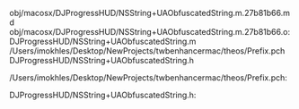 obj/macosx/DJProgressHUD/NSString+UAObfuscatedString.m.27b81b66.md obj/macosx/DJProgressHUD/NSString+UAObfuscatedString.m.27b81b66.o: \
  DJProgressHUD/NSString+UAObfuscatedString.m \
  /Users/imokhles/Desktop/NewProjects/twbenhancermac/theos/Prefix.pch \
  DJProgressHUD/NSString+UAObfuscatedString.h

/Users/imokhles/Desktop/NewProjects/twbenhancermac/theos/Prefix.pch:

DJProgressHUD/NSString+UAObfuscatedString.h:
